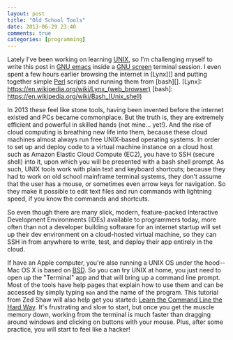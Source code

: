 ```yaml
---
layout: post
title: "Old School Tools"
date: 2013-06-29 23:40
comments: true
categories: [programming]
---
```


Lately I've been working on learning [UNIX](https://en.wikipedia.org/wiki/Unix), so I'm challenging myself to write this post in [GNU emacs](https://en.wikipedia.org/wiki/Emacs) inside a [GNU screen](https://en.wikipedia.org/wiki/GNU_Screen) terminal session. I even spent a few hours earlier browsing the internet in [Lynx][] and putting together simple [Perl](https://en.wikipedia.org/wiki/Perl) scripts and running them from [bash][]. 
[Lynx]: https://en.wikipedia.org/wiki/Lynx_(web_browser)
[bash]: https://en.wikipedia.org/wiki/Bash_(Unix_shell)  

In 2013 these feel like stone tools, having been invented before the internet existed and PCs became commonplace. But the truth is, they are extremely efficient and powerful in skilled hands (not mine... yet!). And the rise of cloud computing is breathing new life into them, because these cloud machines almost always run free UNIX-based operating systems. In order to set up and deploy code to a virtual machine instance on a cloud host such as Amazon Elastic Cloud Compute (EC2), you have to SSH (secure shell) into it, upon which you will be presented with a bash shell prompt. As such, UNIX tools work with plain text and keyboard shortcuts; because they had to work on old school mainframe terminal systems, they don't assume that the user has a mouse, or sometimes even arrow keys for navigation. So they make it possible to edit text files and run commands with lightning speed, if you know the commands and shortcuts.

So even though there are many slick, modern, feature-packed Interactive Development Environments (IDEs) available to programmers today, more often than not a developer building software for an internet startup will set up their dev environment on a cloud-hosted virtual machine, so they can SSH in from anywhere to write, test, and deploy their app entirely in the cloud.

If have an Apple computer, you're also running a UNIX OS under the hood--Mac OS X is based on [BSD](https://en.wikipedia.org/wiki/BSD). So you can try UNIX at home, you just need to open up the "Terminal" app and that will bring up a command line prompt. Most of the tools have help pages that explain how to use them and can be accessed by simply typing `man` and the name of the program. This tutorial from Zed Shaw will also help get you started: [Learn the Command Line the Hard Way](http://cli.learncodethehardway.org/book/).  It's frustrating and slow to start, but once you get the muscle memory down, working from the terminal is  much faster than dragging around windows and clicking on buttons with your mouse. Plus, after some practice, you will start to feel like a hacker!